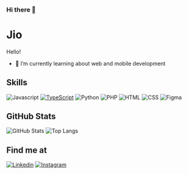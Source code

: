 ### Hi there 👋

# Jio

Hello!

- 🌱 I’m currently learning about web and mobile development 

## Skills
![Javascript](https://img.shields.io/badge/JavaScript-F7DF1E?style=for-the-badge&logo=javascript&logoColor=black)
[![TypeScript](https://badges.frapsoft.com/typescript/code/typescript-125x28.png?v=101)](https://github.com/ellerbrock/typescript-badges/)
![Python](https://img.shields.io/badge/Python-3776AB?style=for-the-badge&logo=python&logoColor=white)
![PHP](https://img.shields.io/badge/PHP-777BB4?style=for-the-badge&logo=php&logoColor=white)
![HTML](https://img.shields.io/badge/HTML5-E34F26?style=for-the-badge&logo=html5&logoColor=white)
![CSS](https://img.shields.io/badge/CSS3-1572B6?style=for-the-badge&logo=css3&logoColor=white)
![Figma](https://img.shields.io/badge/Figma-F24E1E?style=for-the-badge&logo=figma&logoColor=white)

## GitHub Stats
![GitHub Stats](https://github-readme-stats.vercel.app/api?username=jiotajoia&theme=catppuccin_mochat&bg_color=1e1e2e&show_icons=true&icon_color=cba6f7&title_color=94e2d5&text_color=cdd6f4) 
![Top Langs](https://github-readme-stats-git-masterrstaa-rickstaa.vercel.app/api/top-langs/?username=jiotajoia&layout=compact&&theme=catppuccin_mochat&bg_color=1e1e2e&show_icons=true&icon_color=cba6f7&title_color=94e2d5&text_color=cdd6f4) 

<!--[![GitHub Streak](https://streak-stats.demolab.com/?user=jiotajoia&theme=bear&background=000&border=30A3DC&dates=FFF)](https://git.io/streak-stats)-->


## Find me at

[![Linkedin](https://img.shields.io/badge/Linkedin-000?style=for-the-badge&logo=Linkedin&logoColor)](https://www.linkedin.com/in/agiovannalima/) [![Instagram](https://img.shields.io/badge/Instagram-000?style=for-the-badge&logo=instagram&logoColor)](https://www.instagram.com/gig.lis?utm_source=ig_web_button_share_sheet&igsh=OGQ5ZDc2ODk2ZA==)


<!--
**jiotajoia/jiotajoia** is a ✨ _special_ ✨ repository because its `README.md` (this file) appears on your GitHub profile.

Here are some ideas to get you started:

- 🔭 I’m currently working on ...
- 🌱 I’m currently learning ...
- 👯 I’m looking to collaborate on ...
- 🤔 I’m looking for help with ...
- 💬 Ask me about ...
- 📫 How to reach me: ...
- 😄 Pronouns: ...
- ⚡ Fun fact: ...
-->
